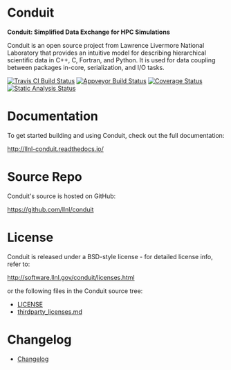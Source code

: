 
Conduit
===========

**Conduit: Simplified Data Exchange for HPC Simulations**

Conduit is an open source project from Lawrence Livermore National Laboratory that provides an intuitive model for describing hierarchical scientific data in C++, C, Fortran, and Python. It is used for data coupling between packages in-core, serialization, and I/O tasks.

[![Travis CI Build Status](https://travis-ci.org/LLNL/conduit.png)](https://travis-ci.org/LLNL/conduit)
[![Appveyor Build Status](https://ci.appveyor.com/api/projects/status/github/llnl/conduit?branch=master&svg=true)](https://ci.appveyor.com/project/cyrush/conduit)
[![Coverage Status](https://coveralls.io/repos/github/LLNL/conduit/badge.svg?branch=master)](https://coveralls.io/github/LLNL/conduit?branch=master)
[![Static Analysis Status](https://scan.coverity.com/projects/8426/badge.svg?flat=1)](https://scan.coverity.com/projects/llnl-conduit)

Documentation
=================

To get started building and using Conduit, check out the full documentation:

http://llnl-conduit.readthedocs.io/


Source Repo
=================

Conduit's source is hosted on GitHub:

https://github.com/llnl/conduit

License
===========

Conduit is released under a BSD-style license - for detailed license info, refer to:

http://software.llnl.gov/conduit/licenses.html

or the following files in the Conduit source tree:
- [LICENSE](/LICENSE)
- [thirdparty_licenses.md](/thirdparty_licenses.md)

Changelog
===========
- [Changelog](/CHANGELOG.md)





